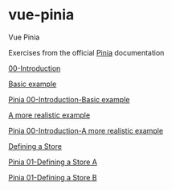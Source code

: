 # vue-pinia
Vue Pinia

Exercises from the official [Pinia](https://pinia.vuejs.org/) documentation

[00-Introduction](https://pinia.vuejs.org/introduction.html#introduction)

[Basic example](https://pinia.vuejs.org/introduction.html#basic-example)

[Pinia 00-Introduction-Basic example](https://gist.github.com/ejimenez123/440780f62e0895b78593ac5d866fd60d)

[A more realistic example](https://pinia.vuejs.org/introduction.html#a-more-realistic-example)

[Pinia 00-Introduction-A more realistic example](https://gist.github.com/ejimenez123/4fc108e88acc3e622ef0f1306abab364)

[Defining a Store](https://pinia.vuejs.org/core-concepts/#defining-a-store)

[Pinia 01-Defining a Store A](https://gist.github.com/ejimenez123/8f165937e7f5d9d9cd23aabb0f309d5f)

[Pinia 01-Defining a Store B](https://gist.github.com/ejimenez123/a71624b89b6d7760bbca81207d0174e8)
